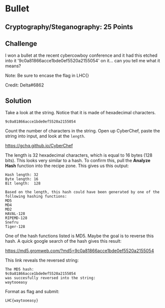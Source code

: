 # Bullet

## Cryptography/Steganography: 25 Points

## Challenge
I won a bullet at the recent cybercowboy conference and it had this etched into it '9c0a81866acce1bde0ef5520a2155054' on it... can you tell me what it means?

Note: Be sure to encase the flag in LHC{}

Credit: Delta#6862

## Solution
Take a look at the string. Notice that it is made of hexadecimal characters.

`9c0a81866acce1bde0ef5520a2155054`

Count the number of characters in the string. Open up CyberChef, paste the string into input, and look at the `length`. 

https://gchq.github.io/CyberChef

The length is 32 hexadecimal characters, which is equal to 16 bytes (128 bits). This looks very similar to a hash. To confirm this, pull the **Analyze Hash** function into the recipe zone. This gives us this output:

```
Hash length: 32
Byte length: 16
Bit length:  128

Based on the length, this hash could have been generated by one of the following hashing functions:
MD5
MD4
MD2
HAVAL-128
RIPEMD-128
Snefru
Tiger-128
```

One of the hash functions listed is MD5. Maybe the goal is to reverse this hash. A quick google search of the hash gives this result:

https://md5.gromweb.com/?md5=9c0a81866acce1bde0ef5520a2155054


This link reveals the reversed string:
```
The MD5 hash:
9c0a81866acce1bde0ef5520a2155054
was succesfully reversed into the string:
waytooeasy
```

Format as flag and submit:
```
LHC{waytooeasy}
```